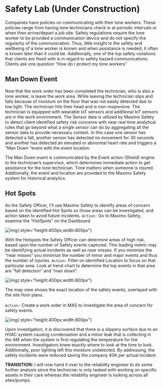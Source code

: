 # Safety Lab (Under Construction)

Companies have policies on communicating with their lone workers.   These policies range from having lone technicians check in at periodic intervals or when then arrive/depart a job site.  Safety regulations require the lone worker to be provided a communication device and do not specify the regularity of the communication.  Thus, little insight to the safety and wellbeing of a lone worker is known and when assistance is needed, it often is known later than it could be.  Additionally, one of the top safety violations that clients are fined with is in regard to safety hazard communications.  Clients ask one question “How do I protect my lone workers”   

## Man Down Event

Now that the work order has been completed the technician, who is also a lone worker, is leave the work area.   While leaving the technician slips and falls because of moisture on the floor that was not easily detected due to low light.  The technician hits their head and is non-responsive.  The technician is equipped with wearable IoT sensors and additional IoT sensors are in the work environment.  The Sensor data is utilized by Maximo Safety to detect client identified safety risk concerns with near real time analytical rules that go beyond what a single sensor can do by aggregating all the sensor data to provide necessary context.  In this case one sensor has detected a fall, another sensor has detected no movement for 30 seconds and another has detected an elevated or abnormal heart rate and triggers a “Man Down “event with the event location.
 
The Man Down event is communicated by the Event action (Shield) engine to the technician’s supervisor, which determines immediate action to get assistance for the lone technician.  Time matters when someone is injured.  Additionally, the event and location are provided to the Maximo Safety system for historical analytics.  

## Hot Spots
 
As the Safety Officer, I'll use Maximo Safety to identify areas of concern based on the identified Hot Spots so those areas can be investigated, and action taken to avoid future incidents. 
`Action:`  Go to Maximo Safety, examine the “HotSpots” on the Dashboard.  

![img](/img/mas_8.3/empty.png){:style="height:400px;width:800px"}
 
With the Hotspots the Safety Officer can determine areas of high risk, based upon the number of Safety events captured.  This leading metric may be identifying actual incidents as well as near misses.  If you minimize the “near misses” you minimize the number of minor and major events and thus the number of injuries.
`Action:` Filter on identified Location to focus on that particular area.  Look at trend chart to determine the top events in that area are “fall detection” and “man down”. 

![img](/img/mas_8.3/empty.png){:style="height:400px;width:800px"}
 
The map view shows the exact location of the safety events, overlayed with the site floor plans.<br>   
`Action:` Create a work order in MAS to investigate the area of concern for safety events.

![img](/img/mas_8.3/empty.png){:style="height:400px;width:800px"}
 
Upon investigation, it is discovered that there is a slippery surface due to an HVAC system causing condensation and a minor leak that is collecting in the AM when the system is first regulating the temperature for the environment.   Investigators knew exactly where to look at the time to look.  Additionally, poor lighting left this moisture undetected.  By addressing, the safety incidents were reduced saving the company 40K per actual incident.  

<b>TRANSITION:</b> I will now hand it over to the reliability engineer to do some further analysis since the technician is only tasked with working on specific assets in their care whereas the reliability engineer is looking across all sites/pumps.

